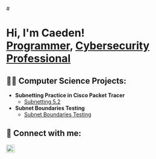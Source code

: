 #<h1>Hi, I'm Caeden! <br/><a href="https://github.com/CaedenJackson37/CaedenJackson">Programmer</a>, <a href="https://www.linkedin.com/in/caeden-jackson-9bab62262?trk=contact-inf0/">Cybersecurity Professional</a></h1>

<h2>👨‍💻 Computer Science Projects:</h2>

- <b>Subnetting Practice in Cisco Packet Tracer</b>
  - [Subnetting 5.2](https://github.com/CaedenJackson37/Subnetting-5.2)
- <b>Subnet Boundaries Testing</b>
  - [Subnet Boundaries Testing](https://github.com/CaedenJackson37/Subnet-Boundary-Testing) </b></i>



<h2> 🤳 Connect with me:</h2>

[<img align="left" alt="CaedenJackson | LinkedIn" width="22px" src="https://cdn.jsdelivr.net/npm/simple-icons@v3/icons/linkedin.svg" />][linkedin]


[linkedin]: https://www.linkedin.com/in/caeden-jackson-9bab62262?trk=contact-inf0

<!--
**joshmadakor1/joshmadakor1** is a ✨ _special_ ✨ repository because its `README.md` (this file) appears on your GitHub profile.

Here are some ideas to get you started:

- 🔭 I’m currently working on ...
- 🌱 I’m currently learning ...
- 👯 I’m looking to collaborate on ...
- 🤔 I’m looking for help with ...
- 💬 Ask me about ...
- 📫 How to reach me: ...
- 😄 Pronouns: ...
- ⚡ Fun fact: ...
-->
